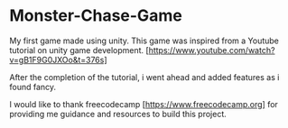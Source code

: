 # Monster-Chase-Game

My first game made using unity.
This game was inspired from a Youtube tutorial on unity game development. 
[https://www.youtube.com/watch?v=gB1F9G0JXOo&t=376s]

After the completion of the tutorial, i went ahead and added features as i found fancy.

I would like to thank freecodecamp [https://www.freecodecamp.org] for providing me guidance and resources to build this project.
